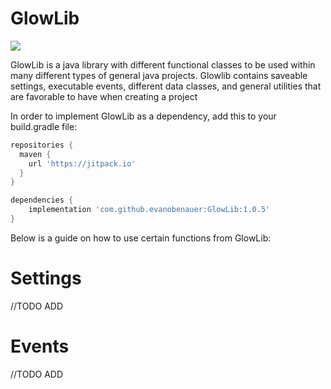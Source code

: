 # GlowLib
[![](https://jitpack.io/v/evanobenauer/GlowLib.svg)](https://jitpack.io/#evanobenauer/GlowLib)

GlowLib is a java library with different functional classes to be used within many different types of general java projects.
Glowlib contains saveable settings, executable events, different data classes, and general utilities that are favorable to have when creating a project

In order to implement GlowLib as a dependency, add this to your build.gradle file:

```groovy
repositories {
  maven {
    url 'https://jitpack.io'
  }
}

dependencies {
    implementation 'com.github.evanobenauer:GlowLib:1.0.5'
}
```
Below is a guide on how to use certain functions from GlowLib:

# Settings
//TODO ADD
# Events
//TODO ADD

